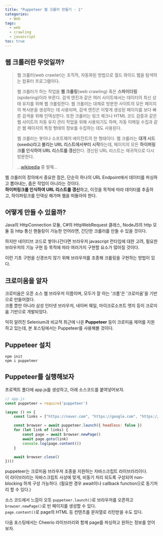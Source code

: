```yaml
---
title: "Puppeteer 웹 크롤러 만들기 - 1"
categories: 
  - Web
tags:
  - web
  - crawling
  - javascript
toc: true
---
```


## 웹 크롤러란 무엇일까?
> 웹 크롤러(web crawler)는 조직적, 자동화된 방법으로 월드 와이드 웹을 탐색하는 컴퓨터 프로그램이다.  
>
> 웹 크롤러가 하는 작업을 **웹 크롤링**(web crawling) 혹은 **스파이더링**(spidering)이라 부른다. 검색 엔진과 같은 여러 사이트에서는 데이터의 최신 상태 유지를 위해 웹 크롤링한다. 웹 크롤러는 대체로 방문한 사이트의 모든 페이지의 복사본을 생성하는 데 사용되며, 검색 엔진은 이렇게 생성된 페이지를 보다 빠른 검색을 위해 인덱싱한다. 또한 크롤러는 링크 체크나 HTML 코드 검증과 같은 웹 사이트의 자동 유지 관리 작업을 위해 사용되기도 하며, 자동 이메일 수집과 같은 웹 페이지의 특정 형태의 정보를 수집하는 데도 사용된다.  
>
> 웹 크롤러는 봇이나 소프트웨어 에이전트의 한 형태이다. 웹 크롤러는 **대개 시드(seeds)라고 불리는 URL 리스트에서부터 시작**하는데, 페이지의 모든 **하이퍼링크를 인식하여 URL 리스트를 갱신**한다. 갱신된 URL 리스트는 재귀적으로 다시 방문한다.  
>
>...[wikipedia](https://ko.wikipedia.org/wiki/%EC%9B%B9_%ED%81%AC%EB%A1%A4%EB%9F%AC) 중 발췌...

웹 크롤러의 정의에서 중요한 점은, 단순히 하나의 URL Endpoint에서 데이터를 파싱하고 뽑아내는, 좁은 작업이 아니라는 것이다.  
**하이퍼링크를 인식하여 URL 리스트를 갱신**하고, 이것을 목적에 따라 데이터를 추출하고, 하이퍼링크를 인덱싱 해가며 웹을 떠돌아야 한다.  

## 어떻게 만들 수 있을까?
Java의 HttpConnection 모듈, C#의 HttpWebRequest 클래스, NodeJS의 http 모듈 등 http 통신 핸들링이 가능한 언어라면, 간단한 크롤러를 만들 수 있을 것이다.  

하지만 네이티브 코드로 쌓아나간다면 브라우저 javascript 런타임에 대한 고려, 필요한 브라우저의 기능 구현 등 목적에 따라 여러가지 구현할 요소가 많아질 것이다.  

이런 기초 구현을 신경쓰지 않기 위해 브라우저를 조종해 크롤링을 구현하는 방법이 있다.  

## 크로미움을 알자
크로미움은 오픈 소스 웹 브라우저 이름이며, 모두가 잘 아는 '크롬'은 '크로미움'을 기반으로 만들어졌다.  
크롬 뿐만 아니라 삼성 인터넷 브라우저, 네이버 웨일, 마이크로소프트 엣지 등이 크로미움 기반으로 개발되었다.  

익히 알려진 Selenium과 비교적 최근에 나온 **Puppeteer** 등이 크로미움 제어를 지원하고 있는데, 본 포스팅에서는 Puppeteer를 사용해볼 것이다.  

## Puppeteer 설치
```
npm init
npm i puppeteer
```

## Puppeteer를 실행해보자
프로젝트 폴더에 app.js를 생성하고, 아래 소스코드를 붙여넣어보자.  
``` javascript
// app.js
const puppeteer = require('puppeteer')

(async () => {
    const links = ["https://naver.com", "https://google.com", "https://daum.net"]

    const browser = await puppeteer.launch({ headless: false })
    for (let link of links) {
        const page = await browser.newPage()
        await page.goto(link)
        console.log(page.content())
    }

    await browser.close()
})()
```

puppeteer는 크로미움 브라우저 조종을 지원하는 자바스크립트 라이브러리이다.  
이 라이브러리는 자바스크립트 사상에 맞게, 비동기 처리 되도록 구성되어 non-blocking 하게 구성 가능하다. (필요한 경우 await이나 callback function으로 동기처리 할 수 있다.)  

소스 코드에서 느낌이 오듯 `puppeteer.launch()`로 브라우저를 오픈하고 `browser.newPage()`로 빈 페이지를 생성할 수 있다.  
`page.content()`로 page의 HTML 등 컨텐츠를 문자열로 리턴받을 수도 있다.  

다음 포스팅에서는 Cheerio 라이브러리와 함께 page를 파싱하고 원하는 정보를 얻어보자.